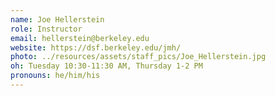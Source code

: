 ```yaml
---
name: Joe Hellerstein
role: Instructor
email: hellerstein@berkeley.edu
website: https://dsf.berkeley.edu/jmh/
photo: ../resources/assets/staff_pics/Joe_Hellerstein.jpg
oh: Tuesday 10:30-11:30 AM, Thursday 1-2 PM
pronouns: he/him/his
---
```


